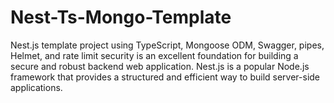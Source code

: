 # Nest-Ts-Mongo-Template

Nest.js template project using TypeScript, Mongoose ODM, Swagger, pipes, Helmet, and rate limit security is an excellent foundation for building a secure and robust backend web application. Nest.js is a popular Node.js framework that provides a structured and efficient way to build server-side applications.
